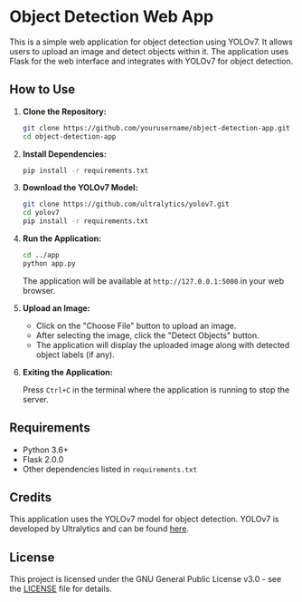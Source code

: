 # Object Detection Web App

This is a simple web application for object detection using YOLOv7. It allows users to upload an image and detect objects within it. The application uses Flask for the web interface and integrates with YOLOv7 for object detection.

## How to Use

1. **Clone the Repository:**

    ```bash
    git clone https://github.com/yourusername/object-detection-app.git
    cd object-detection-app
    ```

2. **Install Dependencies:**

    ```bash
    pip install -r requirements.txt
    ```

3. **Download the YOLOv7 Model:**

    ```bash
    git clone https://github.com/ultralytics/yolov7.git
    cd yolov7
    pip install -r requirements.txt
    ```

3. **Run the Application:**

    ```bash
    cd ../app
    python app.py
    ```

    The application will be available at `http://127.0.0.1:5000` in your web browser.

4. **Upload an Image:**

    - Click on the "Choose File" button to upload an image.
    - After selecting the image, click the "Detect Objects" button.
    - The application will display the uploaded image along with detected object labels (if any).

5. **Exiting the Application:**

    Press `Ctrl+C` in the terminal where the application is running to stop the server.

## Requirements

- Python 3.6+
- Flask 2.0.0
- Other dependencies listed in `requirements.txt`

## Credits

This application uses the YOLOv7 model for object detection. YOLOv7 is developed by Ultralytics and can be found [here](https://github.com/ultralytics/yolov7).

## License

This project is licensed under the GNU General Public License v3.0 - see the [LICENSE](LICENSE) file for details.
